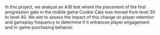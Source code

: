 In this project, we analyze an A/B test where the placement of the first progression gate in the mobile game Cookie Cats was moved from level 30 to level 40. We aim to assess the impact of this change on player retention and gameplay frequency to determine if it enhances player engagement and in-game purchasing behavior.
